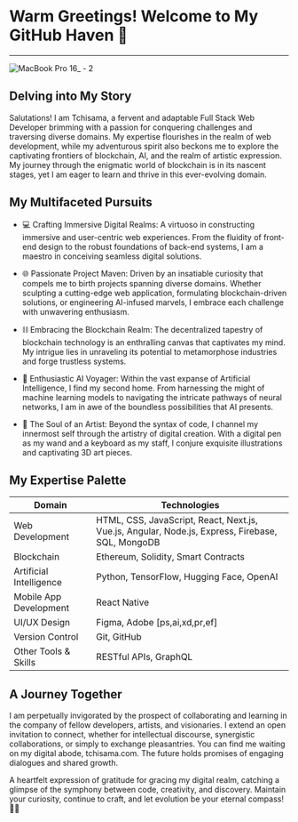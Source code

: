 # Warm Greetings! Welcome to My GitHub Haven 👋

---
![MacBook Pro 16_ - 2](https://github.com/tchisama/tchisama/assets/115560200/565854db-fc2f-4a18-b45a-aa2c3e96b20d)


## Delving into My Story


Salutations! I am Tchisama, a fervent and adaptable Full Stack Web Developer brimming with a passion for conquering challenges and traversing diverse domains. My expertise flourishes in the realm of web development, while my adventurous spirit also beckons me to explore the captivating frontiers of blockchain, AI, and the realm of artistic expression. My journey through the enigmatic world of blockchain is in its nascent stages, yet I am eager to learn and thrive in this ever-evolving domain.

## My Multifaceted Pursuits

- 💻 Crafting Immersive Digital Realms: A virtuoso in constructing immersive and user-centric web experiences. From the fluidity of front-end design to the robust foundations of back-end systems, I am a maestro in conceiving seamless digital solutions.

- 🌐 Passionate Project Maven: Driven by an insatiable curiosity that compels me to birth projects spanning diverse domains. Whether sculpting a cutting-edge web application, formulating blockchain-driven solutions, or engineering AI-infused marvels, I embrace each challenge with unwavering enthusiasm.

- ⛓️ Embracing the Blockchain Realm: The decentralized tapestry of blockchain technology is an enthralling canvas that captivates my mind. My intrigue lies in unraveling its potential to metamorphose industries and forge trustless systems.

- 🤖 Enthusiastic AI Voyager: Within the vast expanse of Artificial Intelligence, I find my second home. From harnessing the might of machine learning models to navigating the intricate pathways of neural networks, I am in awe of the boundless possibilities that AI presents.

- 🎨 The Soul of an Artist: Beyond the syntax of code, I channel my innermost self through the artistry of digital creation. With a digital pen as my wand and a keyboard as my staff, I conjure exquisite illustrations and captivating 3D art pieces.

## My Expertise Palette

| Domain               | Technologies                           |
|----------------------|----------------------------------------|
| Web Development     | HTML, CSS, JavaScript, React, Next.js, Vue.js, Angular, Node.js, Express, Firebase, SQL, MongoDB |
| Blockchain          | Ethereum, Solidity, Smart Contracts     |
| Artificial Intelligence | Python, TensorFlow, Hugging Face, OpenAI |
| Mobile App Development | React Native |
| UI/UX Design | Figma, Adobe [ps,ai,xd,pr,ef] |
| Version Control | Git, GitHub |
| Other Tools & Skills | RESTful APIs, GraphQL |

## A Journey Together

I am perpetually invigorated by the prospect of collaborating and learning in the company of fellow developers, artists, and visionaries. I extend an open invitation to connect, whether for intellectual discourse, synergistic collaborations, or simply to exchange pleasantries. You can find me waiting on my digital abode, tchisama.com. The future holds promises of engaging dialogues and shared growth.

A heartfelt expression of gratitude for gracing my digital realm, catching a glimpse of the symphony between code, creativity, and discovery. Maintain your curiosity, continue to craft, and let evolution be your eternal compass! 🚀🎉
